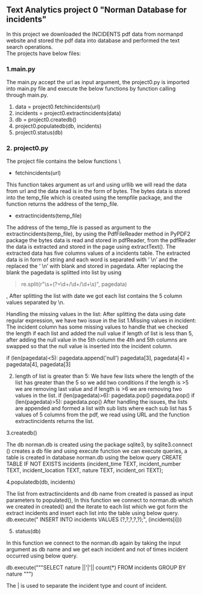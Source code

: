 ## Text Analytics project 0  "Norman Database for incidents"

In this project we downloaded the INCIDENTS pdf data from normanpd website and stored the pdf data into database and performed the text search operations. \
The projects have below files: 
### 1.main.py 

The main.py accept the url as input argument, the project0.py is imported into main.py file and execute the below functions by function calling through main.py. 
1. data = project0.fetchincidents(url)
2. incidents = project0.extractincidents(data)
3. db = project0.createdb()
4. project0.populatedb(db, incidents)
5. project0.status(db)

### 2. project0.py
The project file contains the below functions \
- fetchincidents(url)

This function takes argument as url and using urllib we will read the data from url and the data read is in the form of bytes. The bytes data is stored into the temp_file which is created using the tempfile package, and the function returns the address of the temp_file.
- extractincidents(temp_file)

The address of the temp_file is passed as argument to the extractincidents(temp_file), by using the PdfFileReader method in PyPDF2 package the bytes data is read and stored in pdfReader, from the pdfReader the data is extracted  and stored in the page using extractText(). The extracted data has five columns values of a incidents table. The extracted data is in form of string and each word is separated with ‘ \n’ and the replaced the ‘ \n’ with blank and stored in pagedata. After replacing the blank the pagedata is splitted into list by using 
> re.split(r"\s+(?=\d+/\d+/\d+\s)", pagedata)

, After splitting the list with date we got each list contains the 5 column values separated by \n.

Handling the missing values in the list:
After splitting the data using date regular expression, we have two issue in the list
1.Missing values in incident:
The incident column has some missing values to handle that we checked the length if each list and added the null value if length of list is less than 5, after adding the null value in the 5th column the 4th and 5th columns are swapped so that the null value is inserted into the incident column.

if (len(pagedata)<5):
            pagedata.append('null')
            pagedata[3], pagedata[4] = pagedata[4], pagedata[3]

2. length of list is greater than 5:
We have few lists where the length of the list has greater than the 5 so we add two conditions if the length is >5 we are removing last value and if length is >6 we are removing two values in the list.
if (len(pagedata)>6):
            pagedata.pop()
            pagedata.pop()
        if (len(pagedata)>5):
            pagedata.pop()
After handling the issues, the lists are appended and formed a list with sub lists where each sub list has 5 values of 5 columns from the pdf, we read using URL and the function extractincidents returns the list.

3.createdb()

The db norman.db is created using the package sqlite3, by sqlite3.connect () creates a db file and using execute function we can execute queries, a table is created in database norman.db using the below query
CREATE TABLE IF NOT EXISTS incidents
                (incident_time TEXT,
                incident_number TEXT,
                incident_location TEXT,
                nature TEXT, 
                incident_ori TEXT);


4.populatedb(db, incidents)

The list from extractincidents and  db name from created is passed as input parameters to populated(), 
In this function we connect to norman.db which we created in created() and the iterate to each list which we got form the extract incidents and insert each list into the table using below query.
db.execute(" INSERT INTO  incidents VALUES (?,?,?,?,?);", (incidents[i]))


5. status(db)

In this function we connect to the norman.db again by taking the input argument as db name and we get each incident and not of times incident occurred using below query.

db.execute("""SELECT nature ||'|'|| count(*) FROM incidents GROUP BY nature """)

The | is used to separate the incident type and count of incident.


